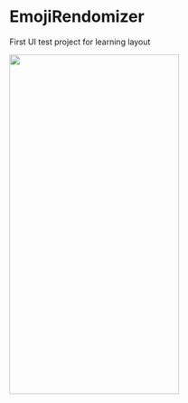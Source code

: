 # EmojiRendomizer
First UI test project for learning layout

<img src="https://github.com/VadimSorokolit/images/blob/main/EmojiRandomizer.png" width = 300 height = 600>


